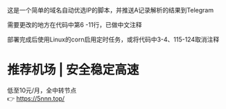   这是一个简单的域名自动优选IP的脚本，并推送A记录解析的结果到Telegram

  需要更改的地方在代码中第6 -11行，已做中文注释


  部署完成后使用Linux的corn启用定时任务，或将代码中3-4、115-124取消注释</br>


  # 推荐机场 | 安全稳定高速
  低至10元/月，全中转节点</br>
  👉 https://5nnn.top/

